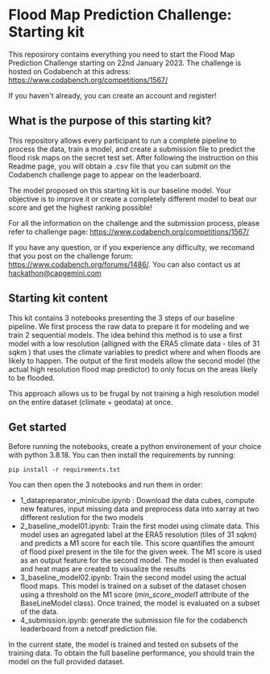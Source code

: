 # Flood Map Prediction Challenge: Starting kit

This reposirory contains everything you need to start the Flood Map Prediction Challenge starting on 22nd January 2023. The challenge is hosted on Codabench at this adress:
https://www.codabench.org/competitions/1567/

If you haven't already, you can create an account and register!

## What is the purpose of this starting kit?

This repository allows every participant to run a complete pipeline to process the data, train a model, and create a submission file to predict the flood risk maps on the secret test set. After following the instruction on this Readme page, you will obtain a .csv file that you can submit on the Codabench challenge page to appear on the leaderboard.

The model proposed on this starting kit is our baseline model. Your objective is to improve it or create a completely different model to beat our score and get the highest ranking possible!

For all the information on the challenge and the submission process, please refer to challenge page: https://www.codabench.org/competitions/1567/

If you have any question, or if you experience any difficulty, we recomand that you post on the challenge forum: https://www.codabench.org/forums/1486/. You can also contact us at hackathon@capgemini.com

## Starting kit content

This kit contains 3 notebooks presenting the 3 steps of our baseline pipeline. We first process the raw data to prepare it for modeling and we train 2 sequential models. The idea behind this method is to use a first model with a low resolution (alligned with the ERA5 climate data - tiles of 31 sqkm ) that uses the climate variables to predict where and when floods are likely to happen. The output of the first models allow the second model (the actual high resolution flood map predictor) to only focus on the areas likely to be flooded.

This approach allows us to be frugal by not training a high resolution model on the entire dataset (climate + geodata) at once. 


## Get started

Before running the notebooks, create a python environement of your choice with python 3.8.18. You can then install the requirements by running:
```
pip install -r requirements.txt
```

You can then open the 3 notebooks and run them in order:
* 1_datapreparator_minicube.ipynb : Download the data cubes, compute new features, input missing data and preprocess data into xarray at two different reslution for the two models
* 2_baseline_model01.ipynb: Train the first model using climate data. This model uses an agregated label at the ERA5 resolution (tiles of 31 sqkm) and predicts a M1 score for each tile. This score quantifies the amount of flood pixel present in the tile for the given week. The M1 score is used as an output feature for the second model. The model is then evaluated and heat maps are created to visualize the results
* 3_baseline_model02.ipynb: Train the second model using the actual flood maps. This model is trained on a subset of the dataset chosen using a threshold on the M1 score (*min_score_model1* attribute of the BaseLineModel class). Once trained, the model is evaluated on a subset of the data. 
* 4_submission.ipynb: generate the submission file for the codabench leaderboard from a netcdf prediction file.

In the current state, the model is trained and tested on subsets of the training data. To obtain the full baseline performance, you should train the model on the full provided dataset.



